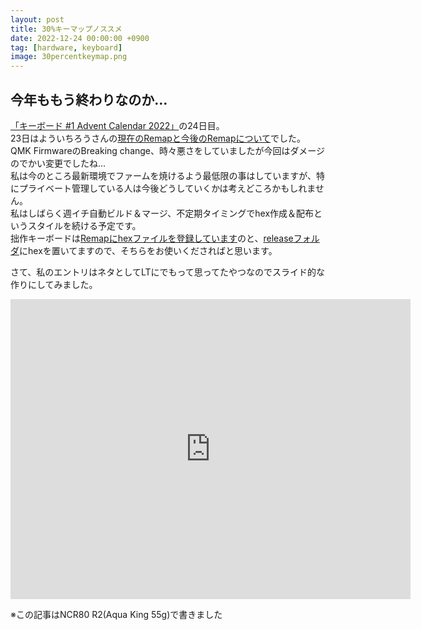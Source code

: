 ```yaml
---
layout: post
title: 30%キーマップノススメ
date: 2022-12-24 00:00:00 +0900
tag: [hardware, keyboard]
image: 30percentkeymap.png
---
```


## 今年ももう終わりなのか…

[「キーボード #1 Advent Calendar 2022」](https://adventar.org/calendars/7529)の24日目。  
23日はよういちろうさんの[現在のRemapと今後のRemapについて](https://www.eisbahn.jp/yoichiro/2022/12/next_remap.html)でした。  
QMK FirmwareのBreaking change、時々悪さをしていましたが今回はダメージのでかい変更でしたね…  
私は今のところ最新環境でファームを焼けるよう最低限の事はしていますが、特にプライベート管理している人は今後どうしていくかは考えどころかもしれません。  
私はしばらく週イチ自動ビルド＆マージ、不定期タイミングでhex作成＆配布というスタイルを続ける予定です。  
拙作キーボードは[Remapにhexファイルを登録しています](https://remap-keys.app/catalog/hEyOUH22WSOaGBKJBf9h)のと、[releaseフォルダ](https://github.com/marksard/qmk_firmware_hex/releases)にhexを置いてますので、そちらをお使いくださればと思います。  

さて、私のエントリはネタとしてLTにでもって思ってたやつなのでスライド的な作りにしてみました。  

<iframe src="https://docs.google.com/presentation/d/e/2PACX-1vQ58OwP1c2riRNzpWxFFfdUnIuOJRV-9j-kXoS4NQeq2q3JUod9o-meZvzagj0iqFHsLFkCaJiYwZXE/embed?start=false&loop=false&delayms=60000" frameborder="0" width="640" height="480" allowfullscreen="true" mozallowfullscreen="true" webkitallowfullscreen="true"></iframe>

※この記事はNCR80 R2(Aqua King 55g)で書きました
